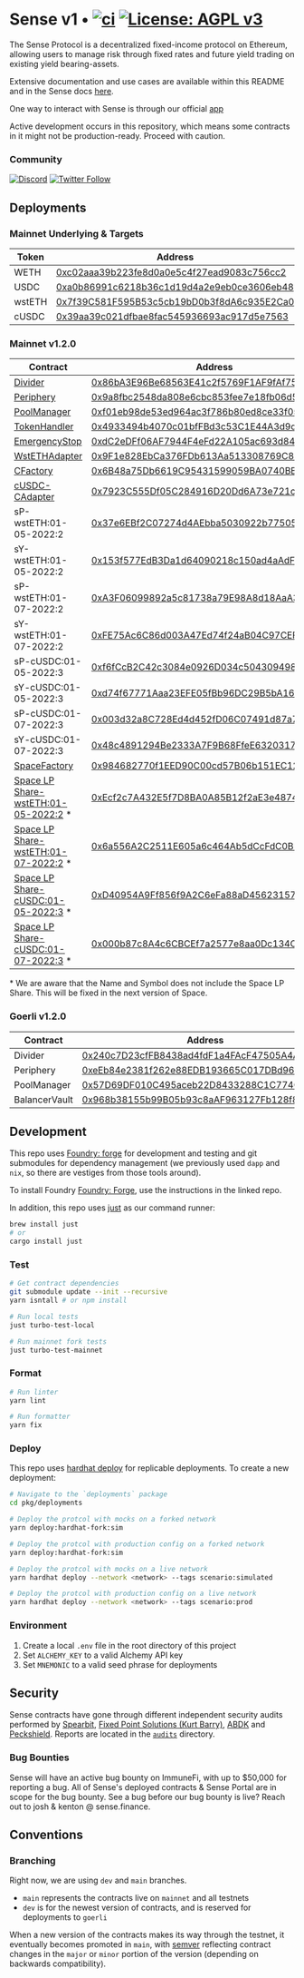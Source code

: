 # Sense v1 • [![ci](https://github.com/sense-finance/sense-v1/actions/workflows/ci.yml/badge.svg)](https://github.com/sense-finance/space-v1/actions/workflows/ci.yml) [![License: AGPL v3](https://img.shields.io/badge/License-AGPL_v3-blue.svg)](https://www.gnu.org/licenses/agpl-3.0)


The Sense Protocol is a decentralized fixed-income protocol on Ethereum, allowing users to manage risk through fixed rates and future yield trading on existing yield bearing-assets.

Extensive documentation and use cases are available within this README and in the Sense docs [here](https://docs.sense.finance/).

One way to interact with Sense is through our official [app](https://app.sense.finance/eth-mainnet/rates)

Active development occurs in this repository, which means some contracts in it might not be production-ready. Proceed with caution.

### Community   

[![Discord](https://badgen.net/badge/icon/discord?icon=discord&label)](https://discord.com/invite/krVGnQgSzG)
[![Twitter Follow](https://img.shields.io/twitter/follow/senseprotocol.svg?label=senseprotocol&style=social)](https://twitter.com/senseprotocol)


## Deployments

### Mainnet Underlying & Targets
Token | Address
--------- | -------------
WETH | [0xc02aaa39b223fe8d0a0e5c4f27ead9083c756cc2](https://etherscan.io/token/0xc02aaa39b223fe8d0a0e5c4f27ead9083c756cc2)
USDC | [0xa0b86991c6218b36c1d19d4a2e9eb0ce3606eb48](https://etherscan.io/token/0xa0b86991c6218b36c1d19d4a2e9eb0ce3606eb48)
wstETH | [0x7f39C581F595B53c5cb19bD0b3f8dA6c935E2Ca0](https://etherscan.io/address/0x7f39C581F595B53c5cb19bD0b3f8dA6c935E2Ca0)
cUSDC | [0x39aa39c021dfbae8fac545936693ac917d5e7563](https://etherscan.io/token/0x39aa39c021dfbae8fac545936693ac917d5e7563)


### Mainnet v1.2.0
Contract | Address
--------- | -------------
[Divider](https://github.com/sense-finance/sense-v1/blob/dev/pkg/core/src/Divider.sol) | [0x86bA3E96Be68563E41c2f5769F1AF9fAf758e6E0](https://etherscan.io/address/0x86bA3E96Be68563E41c2f5769F1AF9fAf758e6E0#code)
[Periphery](https://github.com/sense-finance/sense-v1/blob/dev/pkg/core/src/Periphery.sol) | [0x9a8fbc2548da808e6cbc853fee7e18fb06d52f18](https://etherscan.io/address/0x9a8fbc2548da808e6cbc853fee7e18fb06d52f18#code)
[PoolManager](https://github.com/sense-finance/sense-v1/blob/dev/pkg/fuse/src/PoolManager.sol) | [0xf01eb98de53ed964ac3f786b80ed8ce33f05f417](https://etherscan.io/address/0xf01eb98de53ed964ac3f786b80ed8ce33f05f417#code)
[TokenHandler](https://github.com/sense-finance/sense-v1/blob/dev/pkg/core/src/Divider.sol) | [0x4933494b4070c01bfFBd3c53C1E44A3d9d95DD8e](https://etherscan.io/address/0x4933494b4070c01bfFBd3c53C1E44A3d9d95DD8e)
[EmergencyStop](https://github.com/sense-finance/sense-v1/blob/dev/pkg/utils/src/EmergencyStop.sol) | [0xdC2eDFf06AF7944F4eFd22A105ac693d848Ee52f](https://etherscan.io/address/0xdC2eDFf06AF7944F4eFd22A105ac693d848Ee52f)
[WstETHAdapter](https://github.com/sense-finance/sense-v1/blob/dev/pkg/core/src/adapters/lido/WstETHAdapter.sol) | [0x9F1e828EbCa376FDb613Aa513308769C83C451Bc](https://etherscan.io/address/0x9F1e828EbCa376FDb613Aa513308769C83C451Bc)
[CFactory](https://github.com/sense-finance/sense-v1/blob/dev/pkg/core/src/adapters/compound/CFactory.sol) | [0x6B48a75Db6619C95431599059BA0740BBd2A46d9](https://etherscan.io/address/0x6b48a75db6619c95431599059ba0740bbd2a46d9)
[cUSDC-CAdapter](https://github.com/sense-finance/sense-v1/blob/dev/pkg/core/src/adapters/compound/CAdapter.sol) | [0x7923C555Df05C284916D20Dd6A73e721cd010053](https://etherscan.io/address/0x7923C555Df05C284916D20Dd6A73e721cd010053)
sP-wstETH:01-05-2022:2 | [0x37e6EBf2C07274d4AEbba5030922b77505139C5C](https://etherscan.io/address/0x37e6EBf2C07274d4AEbba5030922b77505139C5C)
sY-wstETH:01-05-2022:2 | [0x153f577EdB3Da1d64090218c150ad4aAdF0B6a82](https://etherscan.io/address/0x153f577EdB3Da1d64090218c150ad4aAdF0B6a82)
sP-wstETH:01-07-2022:2 | [0xA3F06099892a5c81738a79E98A8d18AaA3538313](https://etherscan.io/address/0xA3F06099892a5c81738a79E98A8d18AaA3538313)
sY-wstETH:01-07-2022:2 | [0xFE75Ac6C86d003A47Ed74f24aB04C97CEF7b27aa](https://etherscan.io/address/0xFE75Ac6C86d003A47Ed74f24aB04C97CEF7b27aa)
sP-cUSDC:01-05-2022:3 | [0xf6fCcB2C42c3084e0926D034c504309498f1d5aC](https://etherscan.io/address/0xf6fCcB2C42c3084e0926D034c504309498f1d5aC)
sY-cUSDC:01-05-2022:3 | [0xd74f67771Aaa23EFE05fBb96DC29B5bA164E4355](https://etherscan.io/address/0xd74f67771Aaa23EFE05fBb96DC29B5bA164E4355)
sP-cUSDC:01-07-2022:3 | [0x003d32a8C728Ed4d452fD06C07491d87a723a9C9](https://etherscan.io/address/0x003d32a8C728Ed4d452fD06C07491d87a723a9C9)
sY-cUSDC:01-07-2022:3 | [0x48c4891294Be2333A7F9B68FfeE6320317ea2c36](https://etherscan.io/address/0x48c4891294Be2333A7F9B68FfeE6320317ea2c36)
[SpaceFactory](https://github.com/sense-finance/space-v1/blob/main/src/SpaceFactory.sol) | [0x984682770f1EED90C00cd57B06b151EC12e7c51C](https://etherscan.io/address/0x984682770f1EED90C00cd57B06b151EC12e7c51C)
[Space LP Share-wstETH:01-05-2022:2](https://github.com/sense-finance/space-v1/blob/main/src/Space.sol) * | [0xEcf2c7A432E5f7D8BA0A85B12f2aE3e4874ec690](https://etherscan.io/address/0xEcf2c7A432E5f7D8BA0A85B12f2aE3e4874ec690)
[Space LP Share-wstETH:01-07-2022:2](https://github.com/sense-finance/space-v1/blob/main/src/Space.sol) * | [0x6a556A2C2511E605a6c464Ab5dCcFdC0B19822E7](https://etherscan.io/address/0x6a556A2C2511E605a6c464Ab5dCcFdC0B19822E7)
[Space LP Share-cUSDC:01-05-2022:3](https://github.com/sense-finance/space-v1/blob/main/src/Space.sol) * | [0xD40954A9Ff856f9A2C6eFa88aD45623157A7dfF0](https://etherscan.io/address/0xD40954A9Ff856f9A2C6eFa88aD45623157A7dfF0)
[Space LP Share-cUSDC:01-07-2022:3](https://github.com/sense-finance/space-v1/blob/main/src/Space.sol) * | [0x000b87c8A4c6CBCEf7a2577e8aa0Dc134C67c3D8](https://etherscan.io/address/0x000b87c8A4c6CBCEf7a2577e8aa0Dc134C67c3D8)

\* We are aware that the Name and Symbol does not include the Space LP Share. This will be fixed in the next version of Space.

### Goerli v1.2.0

| Contract   | Address                                                                                                                                        |
| ------- | ------------------------------------------------------------------------------------------------------------------------- |
| Divider | [0x240c7D23cfFB8438ad4fdF1a4FAcF47505A4A37f](https://goerli.etherscan.io/address/0x240c7D23cfFB8438ad4fdF1a4FAcF47505A4A37f#code)                     |
| Periphery  | [0xeEb84e2381f262e88EDB193665C017DBd965Af78](https://goerli.etherscan.io/address/0xeEb84e2381f262e88EDB193665C017DBd965Af78#code)      |
| PoolManager | [0x57D69DF010C495aceb22D8433288C1C774Cbb77E](https://goerli.etherscan.io/address/0x57D69DF010C495aceb22D8433288C1C774Cbb77E#code)                     |
| BalancerVault  | [0x968b38155b99B05b93c8aAF963127Fb128f812F4](https://goerli.etherscan.io/address/0x968b38155b99B05b93c8aAF963127Fb128f812F4#code)      

## Development

This repo uses [Foundry: forge](https://github.com/gakonst/foundry) for development and testing
and git submodules for dependency management (we previously used `dapp` and `nix`, so there are vestiges from those tools around).

To install Foundry [Foundry: Forge](https://github.com/gakonst/foundry), use the instructions in the linked repo.

In addition, this repo uses [just](https://github.com/casey/just) as our command runner:

```sh
brew install just
# or
cargo install just
```

### Test

```bash
# Get contract dependencies
git submodule update --init --recursive
yarn isntall # or npm install

# Run local tests
just turbo-test-local

# Run mainnet fork tests
just turbo-test-mainnet
```

### Format

```bash
# Run linter
yarn lint

# Run formatter
yarn fix
```

### Deploy

This repo uses [hardhat deploy](https://github.com/wighawag/hardhat-deploy) for replicable deployments. To create a new deployment:

```bash
# Navigate to the `deployments` package
cd pkg/deployments

# Deploy the protcol with mocks on a forked network
yarn deploy:hardhat-fork:sim

# Deploy the protcol with production config on a forked network
yarn deploy:hardhat-fork:sim

# Deploy the protcol with mocks on a live network
yarn hardhat deploy --network <network> --tags scenario:simulated

# Deploy the protcol with production config on a live network
yarn hardhat deploy --network <network> --tags scenario:prod
```

### Environment

1. Create a local `.env` file in the root directory of this project
2. Set `ALCHEMY_KEY` to a valid Alchemy API key
3. Set `MNEMONIC` to a valid seed phrase for deployments

## Security

Sense contracts have gone through different independent security audits performed by [Spearbit](https://spearbit.com), [Fixed Point Solutions (Kurt Barry)](https://github.com/fixed-point-solutions), [ABDK](https://www.abdk.consulting/) and [Peckshield](https://peckshield.com). Reports are located in the [`audits`](./audits) directory.

### Bug Bounties

Sense will have an active bug bounty on ImmuneFi, with up to $50,000 for reporting a bug. All of Sense's deployed contracts & Sense Portal are in scope for the bug bounty. See a bug before our bug bounty is live? Reach out to josh & kenton @ sense.finance.

## Conventions

### Branching

Right now, we are using `dev` and  `main` branches.

- `main` represents the contracts live on `mainnet` and all testnets
- `dev` is for the newest version of contracts, and is reserved for deployments to `goerli`

When a new version of the contracts makes its way through the testnet, it eventually becomes promoted in `main`, with [semver](https://semver.org/) reflecting contract changes in the `major` or `minor` portion of the version (depending on backwards compatibility).
